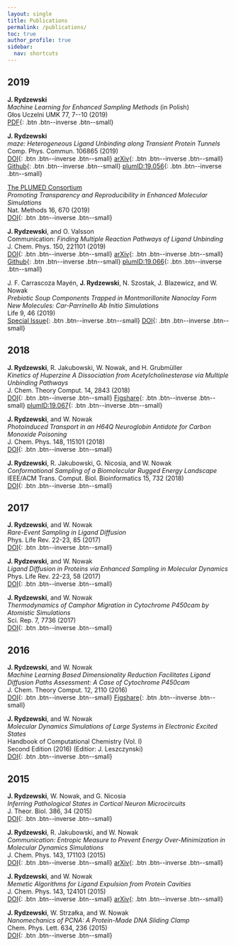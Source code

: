 ```yaml
---
layout: single
title: Publications
permalink: /publications/
toc: true
author_profile: true
sidebar:
  nav: shortcuts
---
```


## 2019
__J. Rydzewski__  
*Machine Learning for Enhanced Sampling Methods* (in Polish)  
Głos Uczelni UMK 77, 7--10 (2019)  
[PDF](/publications/GU_2019-07-10_jr.pdf){: .btn .btn--inverse .btn--small}  

__J. Rydzewski__  
*maze: Heterogeneous Ligand Unbinding along Transient Protein Tunnels*  
Comp. Phys. Commun. 106865 (2019)  
[DOI](https://doi.org/10.1016/j.cpc.2019.106865){: .btn .btn--inverse .btn--small}
[arXiv](https://arxiv.org/abs/1904.03929){: .btn .btn--inverse .btn--small}
[Github](https://github.com/maze-code/plumed2-maze){: .btn .btn--inverse .btn--small}
[plumID:19.056](https://www.plumed-nest.org/eggs/19/056/){: .btn .btn--inverse .btn--small}  

[The PLUMED Consortium](https://www.plumed-nest.org/consortium.html)  
*Promoting Transparency and Reproducibility in Enhanced Molecular Simulations*  
Nat. Methods 16, 670 (2019)  
[DOI](https://doi.org/10.1038/s41592-019-0506-8){: .btn .btn--inverse .btn--small}

__J. Rydzewski__, and O. Valsson  
Communication: *Finding Multiple Reaction Pathways of Ligand Unbinding*  
J. Chem. Phys. 150, 221101 (2019)  
[DOI](https://doi.org/10.1063/1.5108638){: .btn .btn--inverse .btn--small}
[arXiv](https://arxiv.org/abs/1808.08089){: .btn .btn--inverse .btn--small}
[Github](https://github.com/maze-code/plumed2-maze){: .btn .btn--inverse .btn--small}
[plumID:19.066](https://www.plumed-nest.org/eggs/19/066/){: .btn .btn--inverse .btn--small}

J. F. Carrascoza Mayén, __J. Rydzewski__, N. Szostak, J. Blazewicz, and W. Nowak  
*Prebiotic Soup Components Trapped in Montmorillonite Nanoclay Form New Molecules: Car-Parrinello Ab Initio Simulations*  
Life 9, 46 (2019)  
[Special Issue](https://www.mdpi.com/journal/life/special_issues/Prebiotic_Chemistry){: .btn .btn--inverse .btn--small}
[DOI](https://doi.org/10.3390/life9020046){: .btn .btn--inverse .btn--small}

## 2018
__J. Rydzewski__, R. Jakubowski, W. Nowak, and H. Grubmüller  
*Kinetics of Huperzine A Dissociation from Acetylcholinesterase via Multiple Unbinding Pathways*  
J. Chem. Theory Comput. 14, 2843 (2018)  
[DOI](https://doi.org/10.1021/acs.jctc.8b00173){: .btn .btn--inverse .btn--small}
[Figshare](https://figshare.com/articles/Kinetics_of_Huperzine_A_Dissociation_from_Acetylcholinesterase_via_Multiple_Unbinding_Pathways/6333965){: .btn .btn--inverse .btn--small}
[plumID:19.067](https://www.plumed-nest.org/eggs/19/067/){: .btn .btn--inverse .btn--small}

__J. Rydzewski__, and W. Nowak  
*Photoinduced Transport in an H64Q Neuroglobin Antidote for Carbon Monoxide Poisoning*  
J. Chem. Phys. 148, 115101 (2018)  
[DOI](https://doi.org/10.1063/1.5013659){: .btn .btn--inverse .btn--small}

__J. Rydzewski__, R. Jakubowski, G. Nicosia, and W. Nowak  
*Conformational Sampling of a Biomolecular Rugged Energy Landscape*  
IEEE/ACM Trans. Comput. Biol. Bioinformatics 15, 732 (2018)  
[DOI](https://doi.org/10.1109/TCBB.2016.2634008){: .btn .btn--inverse .btn--small}

## 2017
__J. Rydzewski__, and W. Nowak  
*Rare-Event Sampling in Ligand Diffusion*  
Phys. Life Rev. 22-23, 85 (2017)  
[DOI](https://doi.org/10.1016/j.plrev.2017.08.011){: .btn .btn--inverse .btn--small}

__J. Rydzewski__, and W. Nowak  
*Ligand Diffusion in Proteins via Enhanced Sampling in Molecular Dynamics*  
Phys. Life Rev. 22-23, 58 (2017)  
[DOI](https://doi.org/10.1016/j.plrev.2017.03.003){: .btn .btn--inverse .btn--small}

__J. Rydzewski__, and W. Nowak  
*Thermodynamics of Camphor Migration in Cytochrome P450cam by Atomistic Simulations*  
Sci. Rep. 7, 7736 (2017)  
[DOI](https://doi.org/10.1038/s41598-017-07993-0){: .btn .btn--inverse .btn--small}

## 2016
__J. Rydzewski__, and W. Nowak  
*Machine Learning Based Dimensionality Reduction Facilitates Ligand Diffusion Paths Assessment: A Case of Cytochrome P450cam*  
J. Chem. Theory Comput. 12, 2110 (2016)  
[DOI](https://doi.org/10.1021/acs.jctc.6b00212){: .btn .btn--inverse .btn--small}
[Figshare](https://figshare.com/articles/Machine_Learning_Based_Dimensionality_Reduction_Facilitates_Ligand_Diffusion_Paths_Assessment_A_Case_of_Cytochrome_P450cam/3125365){: .btn .btn--inverse .btn--small}

__J. Rydzewski__, and W. Nowak  
*Molecular Dynamics Simulations of Large Systems in Electronic Excited States*  
Handbook of Computational Chemistry (Vol. I)  
Second Edition (2016) (Editior: J. Leszczynski)  
[DOI](https://doi.org/10.1007/978-94-007-6169-8_49-1){: .btn .btn--inverse .btn--small}

## 2015
__J. Rydzewski__, W. Nowak, and G. Nicosia  
*Inferring Pathological States in Cortical Neuron Microcircuits*  
J. Theor. Biol. 386, 34 (2015)  
[DOI](https://doi.org/10.1016/j.jtbi.2015.09.004){: .btn .btn--inverse .btn--small}

__J. Rydzewski__, R. Jakubowski, and W. Nowak  
*Communication: Entropic Measure to Prevent Energy Over-Minimization in Molecular Dynamics Simulations*  
J. Chem. Phys. 143, 171103 (2015)  
[DOI](https://doi.org/10.1063/1.4935370){: .btn .btn--inverse .btn--small}
[arXiv](https://arxiv.org/abs/1507.01118){: .btn .btn--inverse .btn--small}

__J. Rydzewski__, and W. Nowak  
*Memetic Algorithms for Ligand Expulsion from Protein Cavities*  
J. Chem. Phys. 143, 124101 (2015)  
[DOI](https://doi.org/10.1063/1.4931181){: .btn .btn--inverse .btn--small}
[arXiv](https://arxiv.org/abs/1507.00150){: .btn .btn--inverse .btn--small}

__J. Rydzewski__, W. Strzałka, and W. Nowak  
*Nanomechanics of PCNA: A Protein-Made DNA Sliding Clamp*  
Chem. Phys. Lett. 634, 236 (2015)  
[DOI](https://doi.org/10.1016/j.cplett.2015.06.027){: .btn .btn--inverse .btn--small}
